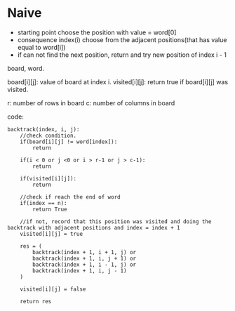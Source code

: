 # Naive
- starting point choose the position with value = word[0]
- consequence index(i) choose from the adjacent positions(that has value equal to word[i])
- if can not find the next position, return and try new position of index i - 1


board, word.

board[i][j]: value of board at index i.
visited[i][j]: return true if board[i][j] was visited.

r: number of rows in board
c: number of columns in board

code: 
    
    backtrack(index, i, j):
        //check condition.
        if(board[i][j] != word[index]):
            return 
        
        if(i < 0 or j <0 or i > r-1 or j > c-1):
            return 

        if(visited[i][j]):
            return 

        //check if reach the end of word
        if(index == n):
            return True

        //if not, record that this position was visited and doing the backtrack with adjacent positions and index = index + 1
        visited[i][j] = true
        
        res = (
            backtrack(index + 1, i + 1, j) or 
            backtrack(index + 1, i, j + 1) or 
            backtrack(index + 1, i - 1, j) or 
            backtrack(index + 1, i, j - 1)
        )

        visited[i][j] = false
        
        return res
        


        